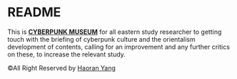 # README

This is **[CYBERPUNK MUSEUM](https://blackkcold.github.io/cyberpunkmuseum/)** for all eastern study researcher to getting touch with the briefing of cyberpunk culture and the orientalism development of contents, calling for an improvement and any further critics on these, to increase the relevant study. 

[](https://blackkcold.github.io/cyberpunkmuseum/)

©All Right Reserved by [Haoran Yang](https://www.notion.so/Home-from-Home-Care-Ltd-c1a81ea7b2e642768099b13bf0557525)
